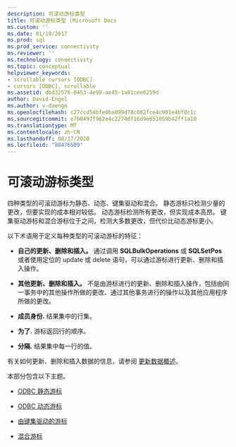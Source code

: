```yaml
---
description: 可滚动游标类型
title: 可滚动游标类型 |Microsoft Docs
ms.custom: ''
ms.date: 01/19/2017
ms.prod: sql
ms.prod_service: connectivity
ms.reviewer: ''
ms.technology: connectivity
ms.topic: conceptual
helpviewer_keywords:
- scrollable cursors [ODBC]
- cursors [ODBC], scrollable
ms.assetid: dbd32576-0453-4e90-ae45-1a81cee8259d
author: David-Engel
ms.author: v-daenge
ms.openlocfilehash: c27ccd54bfe0ba099d78c002fce4c901e4bf8c1c
ms.sourcegitcommit: e700497f962e4c2274df16d9e651059b42ff1a10
ms.translationtype: MT
ms.contentlocale: zh-CN
ms.lasthandoff: 08/17/2020
ms.locfileid: "88476509"
---
```

# <a name="scrollable-cursor-types"></a>可滚动游标类型
四种类型的可滚动游标为静态、动态、键集驱动和混合。 静态游标只检测少量的更改，但要实现的成本相对较低。 动态游标检测所有更改，但实现成本高昂。 键集驱动游标和混合游标位于之间，检测大多数更改，但代价比动态游标更小。  
  
 以下术语用于定义每种类型的可滚动游标的特征：  
  
-   **自己的更新、删除和插入。** 通过调用 **SQLBulkOperations** 或 **SQLSetPos** 或者使用定位的 update 或 delete 语句，可以通过游标进行更新、删除和插入操作。  
  
-   **其他更新、删除和插入。** 不是由游标进行的更新、删除和插入操作，包括由同一事务中的其他操作所做的更改、通过其他事务进行的操作以及其他应用程序所做的更改。  
  
-   **成员身份.** 结果集中的行集。  
  
-   **为了.** 游标返回行的顺序。  
  
-   **分隔.** 结果集中每一行的值。  
  
 有关如何更新、删除和插入数据的信息，请参阅 [更新数据概述](../../../odbc/reference/develop-app/updating-data-overview.md)。  
  
 本部分包含以下主题。  
  
-   [ODBC 静态游标](../../../odbc/reference/develop-app/odbc-static-cursors.md)  
  
-   [ODBC 动态游标](../../../odbc/reference/develop-app/odbc-dynamic-cursors.md)  
  
-   [由键集驱动的游标](../../../odbc/reference/develop-app/keyset-driven-cursors.md)  
  
-   [混合游标](../../../odbc/reference/develop-app/mixed-cursors.md)
